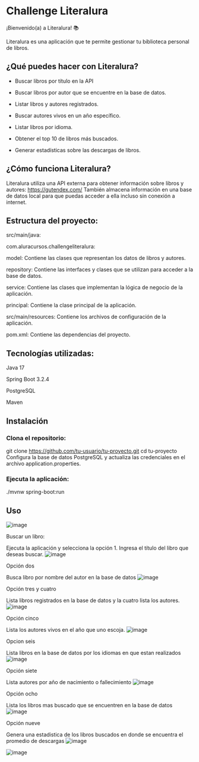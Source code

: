 
# Challenge Literalura


¡Bienvenido(a) a Literalura! 📚

Literalura es una aplicación que te permite gestionar tu biblioteca personal de libros.

## ¿Qué puedes hacer con Literalura? 

- Buscar libros por título en la API

- Buscar libros por autor que se encuentre en la base de datos.

- Listar libros y autores registrados.

- Buscar autores vivos en un año específico.

- Listar libros por idioma.

- Obtener el top 10 de libros más buscados.

- Generar estadísticas sobre las descargas de libros.

## ¿Cómo funciona Literalura?

Literalura utiliza una API externa para obtener información sobre libros y autores: https://gutendex.com/ También almacena información en una base de datos local para que puedas acceder a ella incluso sin conexión a internet.

## Estructura del proyecto:

src/main/java:

com.aluracursos.challengeliteralura:

model: Contiene las clases que representan los datos de libros y autores.

repository: Contiene las interfaces y clases que se utilizan para acceder a la base de datos.

service: Contiene las clases que implementan la lógica de negocio de la aplicación.

principal: Contiene la clase principal de la aplicación.

src/main/resources: Contiene los archivos de configuración de la aplicación.

pom.xml: Contiene las dependencias del proyecto.

## Tecnologías utilizadas:

Java 17

Spring Boot 3.2.4

PostgreSQL

Maven

## Instalación

### Clona el repositorio:

git clone https://github.com/tu-usuario/tu-proyecto.git
cd tu-proyecto
Configura la base de datos PostgreSQL y actualiza las credenciales en el archivo application.properties.

### Ejecuta la aplicación:

./mvnw spring-boot:run

## Uso

![image](https://github.com/MToro2024/literalura-ch-3/assets/160083161/d96cbe48-6939-4228-a533-b3cfbe5586f9)

Buscar un libro:

Ejecuta la aplicación y selecciona la opción 1.
Ingresa el título del libro que deseas buscar.
![image](https://github.com/MToro2024/literalura-ch-3/assets/160083161/fde379b2-0eb0-436f-85a7-260b59529771)

Opción dos

Busca libro por nombre del autor en la base de datos
![image](https://github.com/MToro2024/literalura-ch-3/assets/160083161/734b0420-2625-4d72-afb4-360941d9f4e7)

Opción tres y cuatro

Lista libros registrados en la base de datos y la cuatro lista los autores.
![image](https://github.com/MToro2024/literalura-ch-3/assets/160083161/61933028-5a05-4b81-a9a8-5f2a904c566c)

Opción cinco

Lista los autores vivos en el año que uno escoja.
![image](https://github.com/MToro2024/literalura-ch-3/assets/160083161/801d2ac4-8329-4207-9ffe-44972aa799a3)

Opcion seis

Lista libros en la base de datos por los idiomas en que estan realizados
![image](https://github.com/MToro2024/literalura-ch-3/assets/160083161/37b193c8-5e31-403f-95bf-7a7420b1442d)

Opción siete

Lista autores por año de nacimiento o fallecimiento
![image](https://github.com/MToro2024/literalura-ch-3/assets/160083161/e5a28b70-b02f-4a22-8ea4-fe12a7e6a235)

Opción ocho

Lista los libros mas buscado que se encuentren en la base de datos
![image](https://github.com/MToro2024/literalura-ch-3/assets/160083161/933ea17e-5a87-4aaa-917f-46042e972a76)

Opción nueve

Genera una estadistica de los libros buscados en donde se encuentra el promedio de descargas
![image](https://github.com/MToro2024/literalura-ch-3/assets/160083161/ec515646-3b4d-4f49-9051-784778b86c47)



![image](https://github.com/MToro2024/literalura-ch-3/assets/160083161/d497b856-23fd-4aa9-8f0f-6968160affa1)
